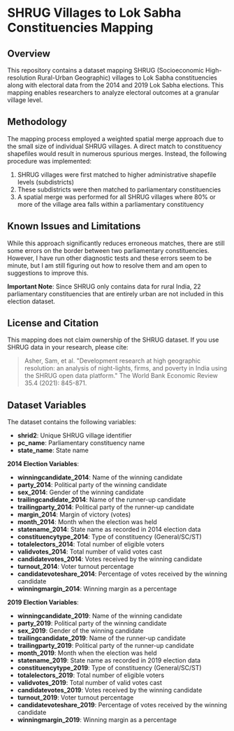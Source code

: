 # SHRUG Villages to Lok Sabha Constituencies Mapping

## Overview

This repository contains a dataset mapping SHRUG (Socioeconomic High-resolution Rural-Urban Geographic) villages to Lok Sabha constituencies along with electoral data from the 2014 and 2019 Lok Sabha elections. This mapping enables researchers to analyze electoral outcomes at a granular village level.

## Methodology

The mapping process employed a weighted spatial merge approach due to the small size of individual SHRUG villages. A direct match to constituency shapefiles would result in numerous spurious merges. Instead, the following procedure was implemented:

1. SHRUG villages were first matched to higher administrative shapefile levels (subdistricts)
2. These subdistricts were then matched to parliamentary constituencies
3. A spatial merge was performed for all SHRUG villages where 80% or more of the village area falls within a parliamentary constituency

## Known Issues and Limitations

While this approach significantly reduces erroneous matches, there are still some errors on the border between two parliamentary constituencies. However, I have run other diagnostic tests and these errors seem to be minute, but I am still figuring out how to resolve them and am open to suggestions to improve this.

**Important Note**: Since SHRUG only contains data for rural India, 22 parliamentary constituencies that are entirely urban are not included in this election dataset.

## License and Citation

This mapping does not claim ownership of the SHRUG dataset. If you use SHRUG data in your research, please cite:

> Asher, Sam, et al. "Development research at high geographic resolution: an analysis of night-lights, firms, and poverty in India using the SHRUG open data platform." The World Bank Economic Review 35.4 (2021): 845-871.

## Dataset Variables

The dataset contains the following variables:

* **shrid2**: Unique SHRUG village identifier
* **pc_name**: Parliamentary constituency name
* **state_name**: State name

**2014 Election Variables**:
* **winningcandidate_2014**: Name of the winning candidate
* **party_2014**: Political party of the winning candidate
* **sex_2014**: Gender of the winning candidate
* **trailingcandidate_2014**: Name of the runner-up candidate
* **trailingparty_2014**: Political party of the runner-up candidate
* **margin_2014**: Margin of victory (votes)
* **month_2014**: Month when the election was held
* **statename_2014**: State name as recorded in 2014 election data
* **constituencytype_2014**: Type of constituency (General/SC/ST)
* **totalelectors_2014**: Total number of eligible voters
* **validvotes_2014**: Total number of valid votes cast
* **candidatevotes_2014**: Votes received by the winning candidate
* **turnout_2014**: Voter turnout percentage
* **candidatevoteshare_2014**: Percentage of votes received by the winning candidate
* **winningmargin_2014**: Winning margin as a percentage

**2019 Election Variables**:
* **winningcandidate_2019**: Name of the winning candidate
* **party_2019**: Political party of the winning candidate
* **sex_2019**: Gender of the winning candidate
* **trailingcandidate_2019**: Name of the runner-up candidate
* **trailingparty_2019**: Political party of the runner-up candidate
* **month_2019**: Month when the election was held
* **statename_2019**: State name as recorded in 2019 election data
* **constituencytype_2019**: Type of constituency (General/SC/ST)
* **totalelectors_2019**: Total number of eligible voters
* **validvotes_2019**: Total number of valid votes cast
* **candidatevotes_2019**: Votes received by the winning candidate
* **turnout_2019**: Voter turnout percentage
* **candidatevoteshare_2019**: Percentage of votes received by the winning candidate
* **winningmargin_2019**: Winning margin as a percentage

